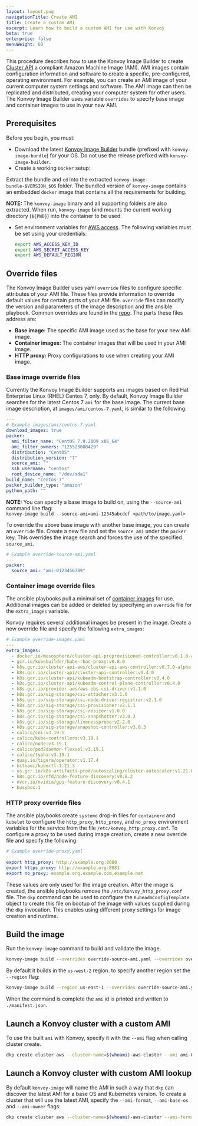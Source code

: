 ```yaml
---
layout: layout.pug
navigationTitle: Create AMI
title: Create a custom AMI
excerpt: Learn how to build a custom AMI for use with Konvoy
beta: true
enterprise: false
menuWeight: 60
---
```


This procedure describes how to use the Konvoy Image Builder to create [Cluster API](https://cluster-api.sigs.k8s.io/) a compliant Amazon Machine Image (AMI). AMI images contain configuration information and software to create a specific, pre-configured, operating environment. For example, you can create an AMI image of your current computer system settings and software. The AMI image can then be replicated and distributed, creating your computer system for other users. The Konvoy Image Builder uses variable `overrides` to specify base image and container images to use in your new AMI.

## Prerequisites

Before you begin, you must:

- Download the latest [Konvoy Image Builder](https://github.com/mesosphere/konvoy-image-builder/releases) bundle (prefixed with `konvoy-image-bundle`) for your OS. Do not use the release prefixed with `konvoy-image-builder`.
- Create a working `Docker` setup:

Extract the bundle and `cd` into the extracted `konvoy-image-bundle-$VERSION_$OS` folder. The bundled version of `konvoy-image` contains an embedded `docker` image that contains all the requirements for building.

<p class="message--note"><strong>NOTE: </strong> The <code>konvoy-image</code> binary and all supporting folders are also extracted. When run, <code>konvoy-image</code> bind mounts the current working directory (<code>${PWD}</code>) into the container to be used.</p>

-   Set environment variables for [AWS access](https://docs.aws.amazon.com/cli/latest/userguide/cli-configure-envvars.html). The following variables must be set using your credentials:

    ```bash
    export AWS_ACCESS_KEY_ID
    export AWS_SECRET_ACCESS_KEY
    export AWS_DEFAULT_REGION
    ```

## Override files

The Konvoy Image Builder uses yaml `override` files to configure specific attributes of your AMI file. These files provide information to override default values for certain parts of your AMI file.
`override` files can modify the version and parameters of the image description and the ansible playbook. Common overrides are found in the [repo](https://github.com/mesosphere/konvoy-image-builder/tree/main/overrides). The parts these files address are:

- **Base image:** The specific AMI image used as the base for your new AMI image.
- **Container images:** The container images that will be used in your AMI image.
- **HTTP proxy:**  Proxy configurations to use when creating your AMI image.

### Base image override files

Currently the Konvoy Image Builder supports `ami` images based on Red Hat Enterprise Linux (RHEL) Centos  7, only. By default, Konvoy Image Builder searches for the latest Centos 7 `ami` for the base image. The current base image description, at `images/ami/centos-7.yaml`, is similar to the following:

```yaml
---
# Example images/ami/centos-7.yaml
download_images: true
packer:
  ami_filter_name: "CentOS 7.9.2009 x86_64"
  ami_filter_owners: "125523088429"
  distribution: "CentOS"
  distribution_version: "7"
  source_ami: ""
  ssh_username: "centos"
  root_device_name: "/dev/sda1"
build_name: "centos-7"
packer_builder_type: "amazon"
python_path: ""
```

<p class="message--note"><strong>NOTE: </strong>You can specify a base image to build on, using the <code>--source-ami</code> command line flag:<br />
<code>konvoy-image build --source-ami=ami-12345abcdef &lt;path/to/image.yaml&gt;</code></p>

To override the above base image with another base image, you can create an `override` file. Create a new file and set the `source_ami` under the `packer` key. This overrides the image search and forces the use of the specified `source_ami`.

```yaml
# Example override-source-ami.yaml
---
packer:
  source_ami: "ami-0123456789"
```

### Container image override files

The ansible playbooks pull a minimal set of [container images](https://github.com/mesosphere/konvoy-image-builder/blob/main/ansible/roles/images/defaults/main.yaml) for use. Additional images can be added or deleted by specifying an `override` file for the `extra_images` variable.

Konvoy requires several additional images be present in the image. Create a new override file and specify the following `extra_images`:

```yaml
# Example override-images.yaml
---
extra_images:
  - docker.io/mesosphere/cluster-api-preprovisioned-controller:v0.1.0-alpha.3
  - gcr.io/kubebuilder/kube-rbac-proxy:v0.8.0
  - k8s.gcr.io/cluster-api-aws/cluster-api-aws-controller:v0.7.0-alpha.0
  - k8s.gcr.io/cluster-api/cluster-api-controller:v0.4.0
  - k8s.gcr.io/cluster-api/kubeadm-bootstrap-controller:v0.4.0
  - k8s.gcr.io/cluster-api/kubeadm-control-plane-controller:v0.4.0
  - k8s.gcr.io/provider-aws/aws-ebs-csi-driver:v1.1.0
  - k8s.gcr.io/sig-storage/csi-attacher:v3.1.0
  - k8s.gcr.io/sig-storage/csi-node-driver-registrar:v2.1.0
  - k8s.gcr.io/sig-storage/csi-provisioner:v2.1.1
  - k8s.gcr.io/sig-storage/csi-resizer:v1.0.0
  - k8s.gcr.io/sig-storage/csi-snapshotter:v3.0.3
  - k8s.gcr.io/sig-storage/livenessprobe:v2.2.0
  - k8s.gcr.io/sig-storage/snapshot-controller:v3.0.3
  - calico/cni:v3.19.1
  - calico/kube-controllers:v3.19.1
  - calico/node:v3.19.1
  - calico/pod2daemon-flexvol:v3.19.1
  - calico/typha:v3.19.1
  - quay.io/tigera/operator:v1.17.4
  - bitnami/kubectl:1.21.3
  - us.gcr.io/k8s-artifacts-prod/autoscaling/cluster-autoscaler:v1.21.0
  - k8s.gcr.io/nfd/node-feature-discovery:v0.8.2
  - nvcr.io/nvidia/gpu-feature-discovery:v0.4.1
  - busybox:1
```

### HTTP proxy override files

The ansible playbooks create `systemd` drop-in files for `containerd` and `kubelet` to configure the `http_proxy`, `http_proxy`, and `no_proxy` environment variables for the service from the file `/etc/konvoy_http_proxy.conf`. To configure a proxy to be used during image creation, create a new override file and specify the following:

```yaml
# Example override-proxy.yaml
---
export http_proxy: http://example.org:8080
export https_proxy: http://example.org:8081
export no_proxy: example.org,example.com,example.net

```

These values are only used for the image creation. After the image is created, the ansible playbooks remove the `/etc/konvoy_http_proxy.conf` file. The `dkp` command can be used to configure the `KubeadmConfigTemplate` object to create this file on bootup of the image with values supplied during the `dkp` invocation. This enables using different proxy settings for image creation and runtime.

## Build the image

Run the `konvoy-image` command to build and validate the image.

```sh
konvoy-image build --overrides override-source-ami.yaml --overrides override-images.yaml images/ami/centos-7.yaml
```

By default it builds in the `us-west-2` region. to specify another region set the `--region` flag:

```sh
konvoy-image build --region us-east-1 --overrides override-source-ami.yaml --overrides override-images.yaml images/ami/centos-7.yaml
```

When the command is complete the `ami` id is printed and written to `./manifest.json`.

## Launch a Konvoy cluster with a custom AMI

To use the built `ami` with Konvoy, specify it with the `--ami` flag when calling cluster create.

```sh
dkp create cluster aws --cluster-name=$(whoami)-aws-cluster --ami ami-0123456789
```

## Launch a Konvoy cluster with custom AMI lookup

By default `konvoy-image` will name the AMI in such a way that `dkp` can discover the latest AMI for a base OS and Kubernetes version. To create a cluster that will use the latest AMI, specify the `--ami-format`, `--ami-base-os` and `--ami-owner` flags:

```sh
dkp create cluster aws --cluster-name=$(whoami)-aws-cluster --ami-format "konvoy-ami-{{.BaseOS}}-?{{.K8sVersion}}-*" --ami-base-os centos-7 --ami-owner 123456789012
```

<!--- ## Air Gapped

TBD (for air gapped a larger set of `extra_images` are required.) -->
